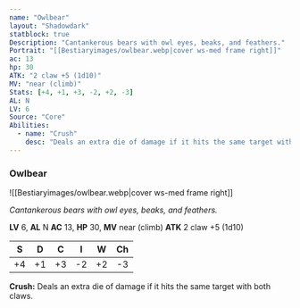```yaml
---
name: "Owlbear"
layout: "Shadowdark"
statblock: true
Description: "Cantankerous bears with owl eyes, beaks, and feathers."
Portrait: "[[Bestiaryimages/owlbear.webp|cover ws-med frame right]]"
ac: 13
hp: 30
ATK: "2 claw +5 (1d10)"
MV: "near (climb)"
Stats: [+4, +1, +3, -2, +2, -3]
AL: N
LV: 6
Source: "Core"
Abilities:
  - name: "Crush"
    desc: "Deals an extra die of damage if it hits the same target with both claws."
---
```


### Owlbear

![[Bestiaryimages/owlbear.webp|cover ws-med frame right]]

_Cantankerous bears with owl eyes, beaks, and feathers._

**LV** 6, **AL** N
**AC** 13, **HP** 30, **MV** near (climb)
**ATK** 2 claw +5 (1d10)

|  S  |  D  |  C  |  I  |  W  |  Ch  |
|:---:|:---:|:---:|:---:|:---:|:----:|
| +4 | +1 | +3 | -2 | +2 | -3 |

**Crush:** Deals an extra die of damage if it hits the same target with both claws.

